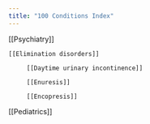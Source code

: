 ```yaml
---
title: "100 Conditions Index"
---
```


[[Psychiatry]]

	[[Elimination disorders]]
	
		 [[Daytime urinary incontinence]]
		  
		 [[Enuresis]]
		  
		 [[Encopresis]]
		  
[[Pediatrics]]
